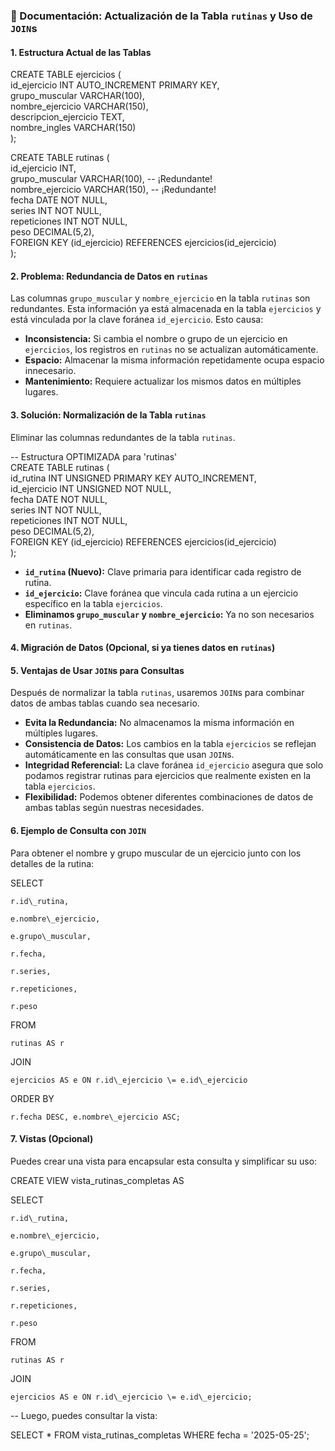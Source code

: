 ### **📝 Documentación: Actualización de la Tabla `rutinas` y Uso de `JOIN`s**

#### **1\. Estructura Actual de las Tablas**

CREATE TABLE ejercicios (  
  id\_ejercicio INT AUTO\_INCREMENT PRIMARY KEY,  
  grupo\_muscular VARCHAR(100),  
  nombre\_ejercicio VARCHAR(150),  
  descripcion\_ejercicio TEXT,  
  nombre\_ingles VARCHAR(150)  
);

CREATE TABLE rutinas (  
  id\_ejercicio INT,  
  grupo\_muscular VARCHAR(100), \-- ¡Redundante\!  
  nombre\_ejercicio VARCHAR(150), \-- ¡Redundante\!  
  fecha DATE NOT NULL,  
  series INT NOT NULL,  
  repeticiones INT NOT NULL,  
  peso DECIMAL(5,2),  
  FOREIGN KEY (id\_ejercicio) REFERENCES ejercicios(id\_ejercicio)  
);

#### **2\. Problema: Redundancia de Datos en `rutinas`**

Las columnas `grupo_muscular` y `nombre_ejercicio` en la tabla `rutinas` son redundantes. Esta información ya está almacenada en la tabla `ejercicios` y está vinculada por la clave foránea `id_ejercicio`. Esto causa:

* **Inconsistencia:** Si cambia el nombre o grupo de un ejercicio en `ejercicios`, los registros en `rutinas` no se actualizan automáticamente.  
* **Espacio:** Almacenar la misma información repetidamente ocupa espacio innecesario.  
* **Mantenimiento:** Requiere actualizar los mismos datos en múltiples lugares.

#### 

#### **3\. Solución: Normalización de la Tabla `rutinas`**

Eliminar las columnas redundantes de la tabla `rutinas`.

\-- Estructura OPTIMIZADA para 'rutinas'  
CREATE TABLE rutinas (  
  id\_rutina INT UNSIGNED PRIMARY KEY AUTO\_INCREMENT,  
  id\_ejercicio INT UNSIGNED NOT NULL,  
  fecha DATE NOT NULL,  
  series INT NOT NULL,  
  repeticiones INT NOT NULL,  
  peso DECIMAL(5,2),  
  FOREIGN KEY (id\_ejercicio) REFERENCES ejercicios(id\_ejercicio)  
);

* **`id_rutina` (Nuevo):** Clave primaria para identificar cada registro de rutina.  
* **`id_ejercicio`:** Clave foránea que vincula cada rutina a un ejercicio específico en la tabla `ejercicios`.  
* **Eliminamos `grupo_muscular` y `nombre_ejercicio`:** Ya no son necesarios en `rutinas`.

#### 

#### **4\. Migración de Datos (Opcional, si ya tienes datos en `rutinas`)**

#### **5\. Ventajas de Usar `JOIN`s para Consultas**

Después de normalizar la tabla `rutinas`, usaremos `JOIN`s para combinar datos de ambas tablas cuando sea necesario.

* **Evita la Redundancia:** No almacenamos la misma información en múltiples lugares.  
* **Consistencia de Datos:** Los cambios en la tabla `ejercicios` se reflejan automáticamente en las consultas que usan `JOIN`s.  
* **Integridad Referencial:** La clave foránea `id_ejercicio` asegura que solo podamos registrar rutinas para ejercicios que realmente existen en la tabla `ejercicios`.  
* **Flexibilidad:** Podemos obtener diferentes combinaciones de datos de ambas tablas según nuestras necesidades.

#### **6\. Ejemplo de Consulta con `JOIN`**

Para obtener el nombre y grupo muscular de un ejercicio junto con los detalles de la rutina:

SELECT

    r.id\_rutina,

    e.nombre\_ejercicio,

    e.grupo\_muscular,

    r.fecha,

    r.series,

    r.repeticiones,

    r.peso

FROM

    rutinas AS r

JOIN

    ejercicios AS e ON r.id\_ejercicio \= e.id\_ejercicio

ORDER BY

    r.fecha DESC, e.nombre\_ejercicio ASC;

#### **7\. Vistas (Opcional)**

Puedes crear una vista para encapsular esta consulta y simplificar su uso:

CREATE VIEW vista\_rutinas\_completas AS

SELECT

    r.id\_rutina,

    e.nombre\_ejercicio,

    e.grupo\_muscular,

    r.fecha,

    r.series,

    r.repeticiones,

    r.peso

FROM

    rutinas AS r

JOIN

    ejercicios AS e ON r.id\_ejercicio \= e.id\_ejercicio;

\-- Luego, puedes consultar la vista:

SELECT \* FROM vista\_rutinas\_completas WHERE fecha \= '2025-05-25';

